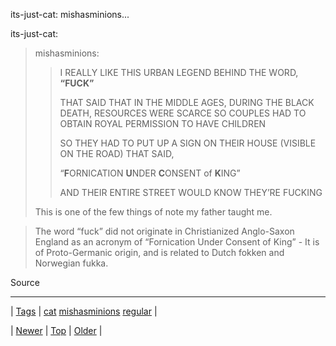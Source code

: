 <!--
title: its-just-cat
date: 2020-06-28T15:27:00.267Z
tags: cat, mishasminions, regular
-->


its-just-cat: mishasminions...

<p>its-just-cat:</p>

<blockquote>
<p>mishasminions:</p>
<blockquote>
<p>I REALLY LIKE THIS URBAN LEGEND BEHIND THE WORD, <strong>&ldquo;FUCK&rdquo;</strong></p>
<p>THAT SAID THAT IN THE MIDDLE AGES, DURING THE BLACK DEATH, RESOURCES WERE SCARCE SO COUPLES HAD TO OBTAIN ROYAL PERMISSION TO HAVE CHILDREN</p>
<p>SO THEY HAD TO PUT UP A SIGN ON THEIR HOUSE (VISIBLE ON THE ROAD) THAT SAID,</p>
<p>“<strong>F</strong>ORNICATION <strong>U</strong>NDER <strong>C</strong>ONSENT of <strong>K</strong>ING”</p>
<p>AND THEIR ENTIRE STREET WOULD KNOW THEY’RE FUCKING</p>
</blockquote>
<p>This is one of the few things of note my father taught me.</p>
</blockquote>

<blockquote>The word &ldquo;fuck&rdquo; did not originate in Christianized Anglo-Saxon England as an acronym of &ldquo;Fornication Under Consent of King&rdquo; - It is of Proto-Germanic origin, and is related to Dutch fokken and Norwegian fukka.</blockquote>

<p>Source</p>

<!--BOTTOM-POST-NAVIGATION-->
---

| [Tags](tags.md) | [cat](tag-cat.md) [mishasminions](tag-mishasminions.md) [regular](tag-regular.md) |

| [Newer](79290706335.md) | [Top](index.md) | [Older](79351488072.md) |